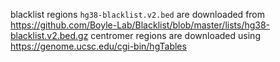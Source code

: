 blacklist regions `hg38-blacklist.v2.bed` are downloaded from https://github.com/Boyle-Lab/Blacklist/blob/master/lists/hg38-blacklist.v2.bed.gz
centromer regions are downloaded using https://genome.ucsc.edu/cgi-bin/hgTables